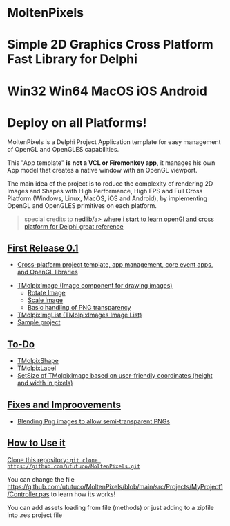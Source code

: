 # MoltenPixels
# Simple 2D Graphics Cross Platform Fast Library for Delphi
# Win32 Win64 MacOS iOS Android
# Deploy on all Platforms!

MoltenPixels is a Delphi Project Application template for easy management of OpenGL and OpenGLES capabilities.

This "App template" <b> is not a VCL or Firemonkey app</b>, it manages his own App model that creates a native window with an OpenGL viewport.

The main idea of the project is to reduce the complexity of rendering 2D Images and Shapes with High Performance, High FPS and Full Cross Platform (Windows, Linux, MacOS, iOS and Android), by implementing OpenGL and OpenGLES primitives on each platform.

>special credits to <a href="https://github.com/neslib/DelphiLearnOpenGL.git">nedlib/a>  where i start to learn openGl and cross platform for Delphi great reference


## First Release 0.1

* Cross-platform project template, app management, core event apps, and OpenGL libraries
- TMolpixImage (Image component for drawing images)
    - Rotate Image
    - Scale Image
    - Basic handling of PNG transparency
- TMolpixImgList (TMolpixImages Image List)
- Sample project


## To-Do

* TMolpixShape
* TMolpixLabel
* SetSize of TMolpixImage based on user-friendly coordinates (height and width in pixels)


## Fixes and Improovements

* Blending Png images to allow semi-transparent PNGs


## How to Use it

Clone this repository:
<code>git clone https://github.com/ututuco/MoltenPixels.git</code>

You can change the file https://github.com/ututuco/MoltenPixels/blob/main/src/Projects/MyProject1/Controller.pas to learn how its works!

You can add assets loading from file (methods) or just adding to a zipfile into .res project file




